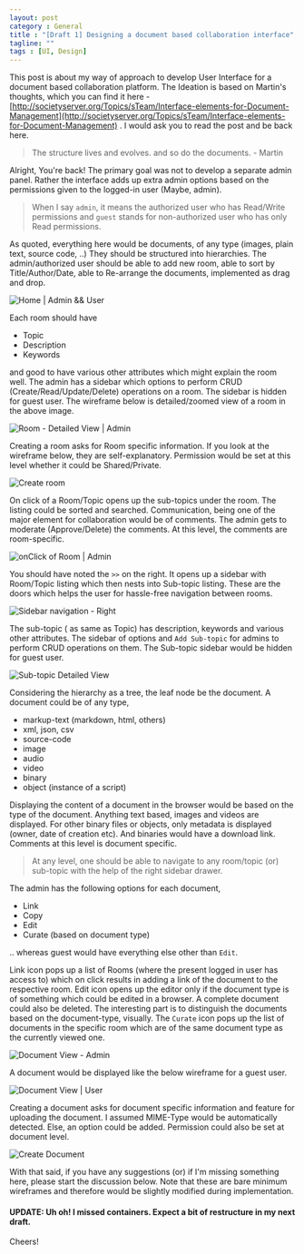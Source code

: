 ```yaml
---
layout: post
category : General
title : "[Draft 1] Designing a document based collaboration interface"
tagline: ""
tags : [UI, Design]
---
```


This post is about my way of approach to develop User Interface for a document based collaboration platform. The Ideation is based on Martin's thoughts, which you can find it here - [http://societyserver.org/Topics/sTeam/Interface-elements-for-Document-Management](http://societyserver.org/Topics/sTeam/Interface-elements-for-Document-Management) . I would ask you to read the post and be back here.

> The structure lives and evolves. and so do the documents. - Martin

Alright, You're back! The primary goal was not to develop a separate admin panel. Rather the interface adds up extra admin options based on the permissions given to the logged-in user (Maybe, admin). 

> When I say `admin`, it means the authorized user who has Read/Write permissions and `guest` stands for non-authorized user who has only Read permissions.

As quoted, everything here would be documents, of any type (images, plain text, source code, ..) They should be structured into hierarchies. The admin/authorized user should be able to add new room, able to sort by Title/Author/Date, able to Re-arrange the documents, implemented as drag and drop.

![Home | Admin	 && User ](https://raw.githubusercontent.com/dolftax/dolftax.github.io/master/sTeam/wireframes/1.png)

Each room should have

- Topic
- Description
- Keywords 

and good to have various other attributes which might explain the room well. The admin has a sidebar which options to perform CRUD (Create/Read/Update/Delete) operations on a room. The sidebar is hidden for guest user. The wireframe below is detailed/zoomed view of a room in the above image.

![Room - Detailed View | Admin](https://raw.githubusercontent.com/dolftax/dolftax.github.io/master/sTeam/wireframes/2.png)

Creating a room asks for Room specific information. If you look at the wireframe below, they are self-explanatory. Permission would be set at this level whether it could be Shared/Private.

![Create room](https://raw.githubusercontent.com/dolftax/dolftax.github.io/master/sTeam/wireframes/11.png)

On click of a Room/Topic opens up the sub-topics under the room. The listing could be sorted and searched. Communication, being one of the major element for collaboration would be of comments. The admin gets to moderate (Approve/Delete) the comments. At this level, the comments are room-specific.

![onClick of Room | Admin](https://raw.githubusercontent.com/dolftax/dolftax.github.io/master/sTeam/wireframes/4.png)

You should have noted the `>>` on the right. It opens up a sidebar with Room/Topic listing which then nests into Sub-topic listing. These are the doors which helps the user for hassle-free navigation between rooms.

![Sidebar navigation - Right](https://raw.githubusercontent.com/dolftax/dolftax.github.io/master/sTeam/wireframes/6.png)

The sub-topic ( as same as Topic) has description, keywords and various other attributes. The sidebar of options and `Add Sub-topic` for admins to perform CRUD operations on them. The Sub-topic sidebar would be hidden for guest user.

![Sub-topic Detailed View](https://raw.githubusercontent.com/dolftax/dolftax.github.io/master/sTeam/wireframes/7.png)

Considering the hierarchy as a tree, the leaf node be the document. A document could be of any type,

- markup-text (markdown, html, others)
- xml, json, csv
- source-code
- image
- audio
- video
- binary
- object (instance of a script)

Displaying the content of a document in the browser would be based on the type of the document. Anything text based, images and videos are displayed. For other binary files or objects, only metadata is displayed (owner, date of creation etc). And binaries would have a download link. Comments at this level is document specific. 

> At any level, one should be able to navigate to any room/topic (or) sub-topic with the help of the right sidebar drawer.

The admin has the following options for each document,

- Link
- Copy
- Edit
- Curate (based on document type)

.. whereas guest would have everything else other than `Edit`.

Link icon pops up a list of Rooms (where the present logged in user has access to) which on click results in adding a link of the document to the respective room. Edit icon opens up the editor only if the document type is of something which could be edited in a browser. A complete document could also be deleted. The interesting part is to distinguish the documents based on the document-type, visually. The `Curate` icon pops up the list of documents in the specific room which are of the same document type as the currently viewed one.

![Document View - Admin](https://raw.githubusercontent.com/dolftax/dolftax.github.io/master/sTeam/wireframes/9.png)

A document would be displayed like the below wireframe for a guest user.

![Document View | User](https://raw.githubusercontent.com/dolftax/dolftax.github.io/master/sTeam/wireframes/10.png)

Creating a document asks for document specific information and feature for uploading the document. I assumed MIME-Type would be automatically detected. Else, an option could be added. Permission could also be set at document level.

![Create Document](https://raw.githubusercontent.com/dolftax/dolftax.github.io/master/sTeam/wireframes/12.png)

With that said, if you have any suggestions (or) if I'm missing something here, please start the discussion below. Note that these are bare minimum wireframes and therefore would be slightly modified during implementation. 

#### UPDATE: Uh oh! I missed containers. Expect a bit of restructure in my next draft.

Cheers!